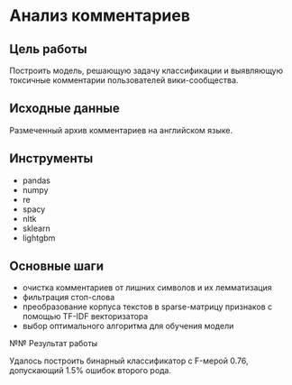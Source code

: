 # Анализ комментариев

## Цель работы

Построить модель, решающую задачу классификации и выявляющую токсичные комментарии пользователей вики-сообщества.

## Исходные данные

Размеченный архив комментариев на английском языке.

## Инструменты

- pandas
- numpy
- re
- spacy
- nltk
- sklearn
- lightgbm

## Основные шаги

- очистка комментариев от лишних символов и их лемматизация
- фильтрация стоп-слова
- преобразование корпуса текстов в sparse-матрицу признаков с помощью TF-IDF векторизатора
- выбор оптимального алгоритма для обучения модели

№№ Результат работы

Удалось построить бинарный классификатор с F-мерой 0.76, допускающий 1.5% ошибок второго рода.